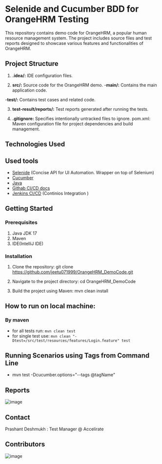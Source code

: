 
# Selenide and Cucumber BDD for OrangeHRM Testing

This repository contains demo code for OrangeHRM, a popular human resource management system. The project includes source files and test reports designed to showcase various features and functionalities of OrangeHRM.

## Project Structure

1) **.idea/:** IDE configuration files.

2) **src/:** Source code for the OrangeHRM demo.
-**main/:** Contains the main application code.

-**test/:** Contains test cases and related code.

3) **test-result/reports/:** Test reports generated after running the tests.

4) **.gitignore:** Specifies intentionally untracked files to ignore.
pom.xml: Maven configuration file for project dependencies and build management.

## Technologies Used

## Used tools
- [Selenide](https://selenide.org/)  (Concise API for UI Automation. Wrapper on top of Selenium)
- [Cucumber](https://cucumber.io/)
- [Java](https://www.java.com/en/)
- [Githab CI/CD docs](https://github.com/prdeshmukh1/UiBank_Selenideframework)
- [Jenkins CI/CD](https://www.jenkins.io/) (Continios Integration )


## Getting Started

### Prerequisites
1) Java JDK 17 
2) Maven
3) IDE(IntelliJ IDE)

### Installation

1) Clone the repository:
git clone https://github.com/jeetu071999/OrangeHRM_DemoCode.git

2) Navigate to the project directory:
cd OrangeHRM_DemoCode

3) Build the project using Maven:
mvn clean install

## How to run on local machine:
###  By maven
- for all tests run: `mvn clean test`
- for single test use: `mvn clean "-Dtest=/src/test/resources/features/Login.feature" test`

## Running Scenarios using Tags from Command Line
- mvn test -Dcucumber.options="--tags @tagName"

## Reports
![image](https://github.com/jeetu071999/OrangeHRM_DemoCode/assets/8168069/005db56d-05c3-4b94-98b1-8889d73bdbab)


## Contact
Prashant Deshmukh : Test Manager @ Accelirate

## Contributors 
![image](https://github.com/jeetu071999/OrangeHRM_DemoCode/assets/8168069/88cfe0e9-be90-4384-8917-7ae6f6b79074)


